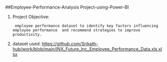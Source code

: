 ##Employee-Performance-Analysis Project-using-Power-BI

1.	Project Objective:
      
         employee performance dataset to identify key factors influencing employee performance  and recommend strategies to improve productivity.
  	   
2.    dataset used:
      https://github.com/Srikath-hub/work/blob/main/INX_Future_Inc_Employee_Performance_Data.xls.xlsx
